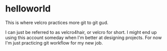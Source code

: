 # helloworld
This is where velcro practices more git to git gud.

I can just be referred to as velcro4hair, or velcro for short.
I might end up using this account someday when I'm better at designing projects.
For now I'm just practicing git workflow for my new job.
